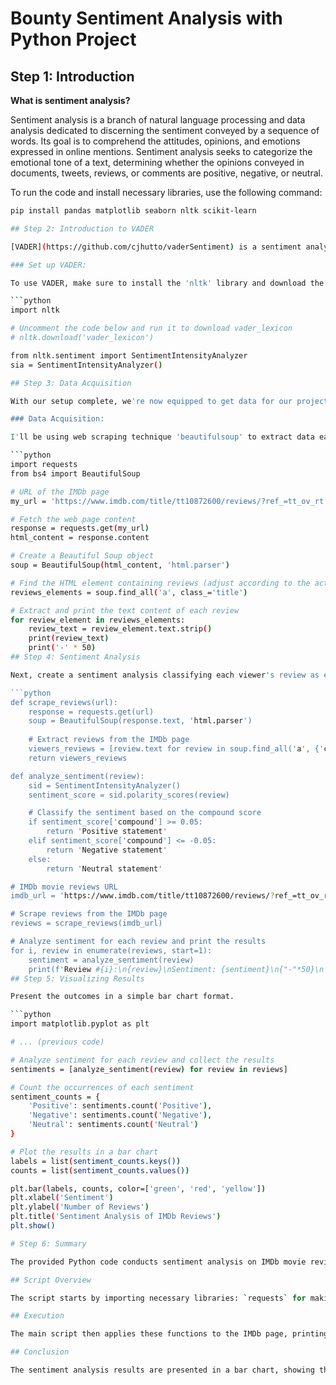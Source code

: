 # Bounty Sentiment Analysis with Python Project

## Step 1: Introduction

**What is sentiment analysis?**

Sentiment analysis is a branch of natural language processing and data analysis dedicated to discerning the sentiment conveyed by a sequence of words. Its goal is to comprehend the attitudes, opinions, and emotions expressed in online mentions. Sentiment analysis seeks to categorize the emotional tone of a text, determining whether the opinions conveyed in documents, tweets, reviews, or comments are positive, negative, or neutral.

To run the code and install necessary libraries, use the following command:
```bash
pip install pandas matplotlib seaborn nltk scikit-learn

## Step 2: Introduction to VADER

[VADER](https://github.com/cjhutto/vaderSentiment) is a sentiment analysis tool designed to effectively capture sentiments expressed in social media. It is accessible through the Natural Language Toolkit (NLTK) library for Python. The tool assesses text, analyzing the sentiment of individual lexical features. It refines sentiment scores by applying rules that take into account syntax and grammatical conventions, ultimately offering an overall sentiment score.

### Set up VADER:

To use VADER, make sure to install the 'nltk' library and download the 'vader_lexicon':

```python
import nltk

# Uncomment the code below and run it to download vader_lexicon
# nltk.download('vader_lexicon')

from nltk.sentiment import SentimentIntensityAnalyzer
sia = SentimentIntensityAnalyzer()

## Step 3: Data Acquisition

With our setup complete, we're now equipped to get data for our project.

### Data Acquisition:

I'll be using web scraping technique 'beautifulsoup' to extract data easily. In this project, IMDb movie reviews will be used for sentiment analysis.

```python
import requests
from bs4 import BeautifulSoup

# URL of the IMDb page
my_url = 'https://www.imdb.com/title/tt10872600/reviews/?ref_=tt_ov_rt'

# Fetch the web page content
response = requests.get(my_url)
html_content = response.content

# Create a Beautiful Soup object
soup = BeautifulSoup(html_content, 'html.parser')

# Find the HTML element containing reviews (adjust according to the actual HTML structure)
reviews_elements = soup.find_all('a', class_='title')

# Extract and print the text content of each review
for review_element in reviews_elements:
    review_text = review_element.text.strip()
    print(review_text)
    print('-' * 50)
## Step 4: Sentiment Analysis

Next, create a sentiment analysis classifying each viewer's review as either positive, negative, or neutral based on the compound sentiment score.

```python
def scrape_reviews(url):
    response = requests.get(url)
    soup = BeautifulSoup(response.text, 'html.parser')
    
    # Extract reviews from the IMDb page
    viewers_reviews = [review.text for review in soup.find_all('a', {'class': 'title'})]
    return viewers_reviews

def analyze_sentiment(review):
    sid = SentimentIntensityAnalyzer()
    sentiment_score = sid.polarity_scores(review)

    # Classify the sentiment based on the compound score
    if sentiment_score['compound'] >= 0.05:
        return 'Positive statement'
    elif sentiment_score['compound'] <= -0.05:
        return 'Negative statement'
    else:
        return 'Neutral statement'

# IMDb movie reviews URL
imdb_url = 'https://www.imdb.com/title/tt10872600/reviews/?ref_=tt_ov_rt'

# Scrape reviews from the IMDb page
reviews = scrape_reviews(imdb_url)

# Analyze sentiment for each review and print the results
for i, review in enumerate(reviews, start=1):
    sentiment = analyze_sentiment(review)
    print(f'Review #{i}:\n{review}\nSentiment: {sentiment}\n{"-"*50}\n')
## Step 5: Visualizing Results

Present the outcomes in a simple bar chart format.

```python
import matplotlib.pyplot as plt

# ... (previous code)

# Analyze sentiment for each review and collect the results
sentiments = [analyze_sentiment(review) for review in reviews]

# Count the occurrences of each sentiment
sentiment_counts = {
    'Positive': sentiments.count('Positive'),
    'Negative': sentiments.count('Negative'),
    'Neutral': sentiments.count('Neutral')
}

# Plot the results in a bar chart
labels = list(sentiment_counts.keys())
counts = list(sentiment_counts.values())

plt.bar(labels, counts, color=['green', 'red', 'yellow'])
plt.xlabel('Sentiment')
plt.ylabel('Number of Reviews')
plt.title('Sentiment Analysis of IMDb Reviews')
plt.show()

# Step 6: Summary

The provided Python code conducts sentiment analysis on IMDb movie reviews using web scraping and Natural Language Toolkit (NLTK) with the VADER sentiment analysis tool. The goal is to extract reviews from the IMDb page of a specific movie and determine whether each review is positive, negative, or neutral.

## Script Overview

The script starts by importing necessary libraries: `requests` for making HTTP requests, `BeautifulSoup` for parsing HTML content, and `SentimentIntensityAnalyzer` from NLTK for sentiment analysis. The `scrape_reviews` function utilizes Beautiful Soup to extract reviews from the IMDb page by locating elements with the specified class. The `analyze_sentiment` function employs VADER to assign a sentiment score to each review and classifies them based on a compound score threshold.

## Execution

The main script then applies these functions to the IMDb page, printing each review along with its sentiment analysis result. This approach offers a straightforward sentiment analysis using pre-built tools, making it accessible for individuals seeking a quick sentiment assessment of IMDb movie reviews.

## Conclusion

The sentiment analysis results are presented in a bar chart, showing the number of reviews classified as positive, negative, or neutral. This visual representation provides a clear overview of the sentiment distribution among the IMDb movie reviews for the specified film. Users can adapt and modify the script for their specific movie of interest by changing the IMDb URL in the data acquisition section.
